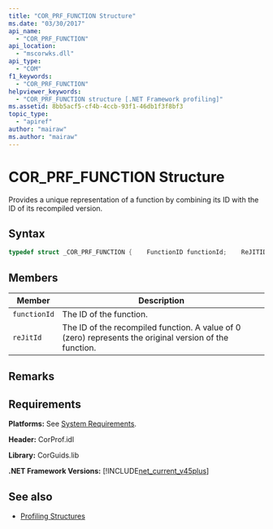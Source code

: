 ```yaml
---
title: "COR_PRF_FUNCTION Structure"
ms.date: "03/30/2017"
api_name: 
  - "COR_PRF_FUNCTION"
api_location: 
  - "mscorwks.dll"
api_type: 
  - "COM"
f1_keywords: 
  - "COR_PRF_FUNCTION"
helpviewer_keywords: 
  - "COR_PRF_FUNCTION structure [.NET Framework profiling]"
ms.assetid: 8bb5acf5-cf4b-4ccb-93f1-46db1f3f8bf3
topic_type: 
  - "apiref"
author: "mairaw"
ms.author: "mairaw"
---
```

# COR_PRF_FUNCTION Structure
Provides a unique representation of a function by combining its ID with the ID of its recompiled version.  
  
## Syntax  
  
```cpp  
typedef struct _COR_PRF_FUNCTION {    FunctionID functionId;    ReJITID    reJitId;} COR_PRF_FUNCTION;  
```  
  
## Members  
  
|Member|Description|  
|------------|-----------------|  
|`functionId`|The ID of the function.|  
|`reJitId`|The ID of the recompiled function. A value of 0 (zero) represents the original version of the function.|  
  
## Remarks  
  
## Requirements  
 **Platforms:** See [System Requirements](../../../../docs/framework/get-started/system-requirements.md).  
  
 **Header:** CorProf.idl  
  
 **Library:** CorGuids.lib  
  
 **.NET Framework Versions:** [!INCLUDE[net_current_v45plus](../../../../includes/net-current-v45plus-md.md)]  
  
## See also

- [Profiling Structures](../../../../docs/framework/unmanaged-api/profiling/profiling-structures.md)
